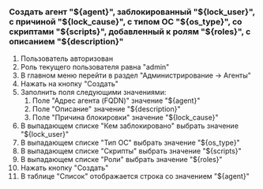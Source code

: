### Создать агент "${agent}", заблокированный "${lock_user}", с причиной "${lock_cause}", с типом ОС "${os_type}", со скриптами "${scripts}", добавленный к ролям "${roles}", с описанием "${description}"

1. Пользователь авторизован
1. Роль текущего пользователя равна "admin"
1. В главном меню перейти в раздел "Администрирование -> Агенты"
1. Нажать на кнопку "Создать"
1. Заполнить поля следующими значениями:
    1. Поле "Адрес агента (FQDN)" значение "${agent}"
    1. Поле "Описание" значение "${description}"
    1. Поле "Причина блокировки" значение "${lock_cause}"
1. В выпадающем списке "Кем заблокировано" выбрать значение "${lock_user}"
1. В выпадающем списке "Тип ОС" выбрать значение "${os_type}"
1. В выпадающем списке "Скрипты" выбрать значение "${scripts}"
1. В выпадающем списке "Роли" выбрать значение "${roles}"
1. Нажать кнопку "Создать"
1. В таблице "Список" отображается строка со значением "${agent}"